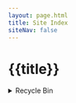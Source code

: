 ```yaml
---
layout: page.html
title: Site Index
siteNav: false
---
```


# {{title}}

<details>
<summary>Recycle Bin</summary>

1. [Unlocking the web's promise](/en/promise/)

2. [HTML by Contents (not Elements)](/en/html-resource/)

3. [30 HTML Content Metas](/en/html-content-metas/)

4. [132 HTML Content Attributes](/en/html-content-metas/)

{% for post in collections.all %}

- [{{post.data.title}}]({{post.url}})

{% endfor %}
</details>
